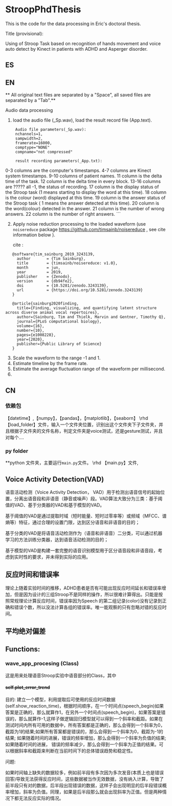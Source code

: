 # StroopPhdThesis
This is the code for the data processing in Eric's doctoral thesis. 

Title (provisional): 

Using of Stroop Task based on recognition of hands movement and voice auto detect by Kinect in patients with ADHD and Asperger disorder.

## ES








## EN

** All original text files are separated by a "Space", all saved files are separated by a "Tab".**

Audio data processing

1. load the audio file (_Sp.wav), load the result record file (App.text).

   ```
	Audio file parameters(_Sp.wav):
	nchannels=1,
	sampwidth=2,
	framerate=16000,
	comptype="NONE"
	compname="not compressed"
	
	result recording parameters(_App.txt): 
0-3 columns are the computer's timestamps.
4-7 columns are Kinect system timestamps.
9-10 columns of patient names.
11 column is the delta time of the task.
12 column is the delta time in every block.
13-16 columns are ????? all -1, the status of recording.
17 column is the display status of the Stroop task (1 means starting to display the word at this time).
18 column is the colour (word) displayed at this time.
19 column is the answer status of the Stroop task ( 1 means the answer detected at this time).
20 column is the word(colour) detected in the answer. 
21 column is the number of wrong answers.
22 column is the number of right answers.
	```

2. Apply noise reduction processing to the loaded waveform (use `noisereduce` package https://github.com/timsainb/noisereduce , see cite information below ).

   cite :
```
   @software{tim_sainburg_2019_3243139,
     author       = {Tim Sainburg},
     title        = {timsainb/noisereduce: v1.0},
     month        = jun,
     year         = 2019,
     publisher    = {Zenodo},
     version      = {db94fe2},
     doi          = {10.5281/zenodo.3243139},
     url          = {https://doi.org/10.5281/zenodo.3243139}
   }

   @article{sainburg2020finding,
     title={Finding, visualizing, and quantifying latent structure across diverse animal vocal repertoires},
     author={Sainburg, Tim and Thielk, Marvin and Gentner, Timothy Q},
     journal={PLoS computational biology},
     volume={16},
     number={10},
     pages={e1008228},
     year={2020},
     publisher={Public Library of Science}
   }
```

3. Scale the waveform to the range -1 and 1.
4. Estimate timeline by the frame rate. 
4. Estimate the average fluctuation range of the waveform per millisecond.
4. 





##  CN
### 依赖包
【datetime】,【numpy】，【pandas】，【matplotlib】，【seaborn】
\rhd  【load_folder】文件，输入一个文件夹位置，识别出这个文件夹下子文件夹，并且根据子文件夹的文件名称，判定文件夹是voice测试，还是gesture测试，并且对每个....

### py folder
**python 文件夹，主要运行`main.py`文件。
\rhd  【main.py】文件,



## Voice Activity Detection(VAD)

语音活动检测（Voice Activity Detection， VAD）用于检测出语音信号的起始位置，分离出语音段和非语音（静音或噪声）段。VAD算法大致分为三类：基于阈值的VAD、基于分类器的VAD和基于模型的VAD。

基于阈值的VAD是通过提取时域（短时能量、短时过零率等）或频域（MFCC、谱熵等）特征，通过合理的设置门限，达到区分语音和非语音的目的；

基于分类的VAD是将语音活动检测作为（语音和非语音）二分类，可以通过机器学习的方法训练分类器，达到语音活动检测的目的；

基于模型的VAD是构建一套完整的语音识别模型用于区分语音段和非语音段，考虑到实时性的要求，并未得到实际的应用。


## 反应时间和错误率
理论上随着实验时间的推移，ADHD患者是否有可能出现反应时间延长和错误率增加，但是因为设计的三组Stroop不是同样的操作，所以很难计算得出。只能是按照常规理论计算反应时间，错误率因为Speech 的第二组记录(color)没有记录到正确和错误个数，所以没法计算各组的错误率。唯一能观察的只有忽略对错的反应时间。



## 平均绝对偏差




## Functions:

### wave_app_procesing (Class)

这是用来处理语音Stroop实验中语音部分的Class，其中



#### ~~self.plot_error_trend~~
目的:
建立一个模型，利用提取后可使用的反应时间数据(self.show_reaction_time)，根据时间顺序，在一个时间点(speech_begin)如果答案是正确的，那么就算作1，在另外一个时间点(speech_begin)，如果答案是错误的，那么就算作-1,这样子做逻辑回归模型就可以得到一个斜率和截距。如果在测试时间内所有可用的数据中，所有答案都是正确的，那么会得到一个斜率为0，截距为1的结果;如果所有答案都是错误的，那么会得到一个斜率为0，截距为-1的结果; 如果随着时间的进展，错误的频率增加，那么会得到一个斜率为负值的结果; 如果随着时间的进展， 错误的频率减少，那么会得到一个斜率为正值的结果。可以根据斜率和截距来判断在当前时间下的总体错误趋势和稳定性。

问题:

如果时间轴上缺失的数据较多，例如前半段有多次因为多次发音(本质上也是错误回答)导致无法获得反应时间，这些数据被当作无效数据，没有纳入计算，导致了前半段只有对的数据，后半段出现错误的数据，这样子会出现明显的后半段错误概率增加，斜率为负值。同理，如果是后半段那么就会出现斜率为正值。但是两种情况下都无法反应实际的情况。



